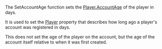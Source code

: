 The SetAccountAge function sets the [Player.AccountAge](https://developer.roblox.com/en-us/api-reference/property/Player/AccountAge) of the player in days.

It is used to set the [Player](https://developer.roblox.com/en-us/api-reference/class/Player) property that describes how long ago a player's account was registered in days.

This does not set the age of the player on the account, but the age of the account itself relative to when it was first created.